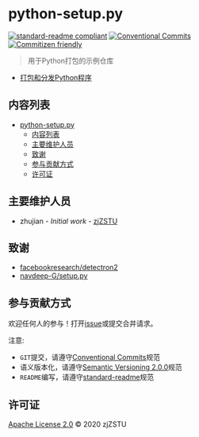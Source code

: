 # python-setup.py

[![standard-readme compliant](https://img.shields.io/badge/standard--readme-OK-green.svg?style=flat-square)](https://github.com/RichardLitt/standard-readme) [![Conventional Commits](https://img.shields.io/badge/Conventional%20Commits-1.0.0-yellow.svg)](https://conventionalcommits.org) [![Commitizen friendly](https://img.shields.io/badge/commitizen-friendly-brightgreen.svg)](http://commitizen.github.io/cz-cli/)

> 用于Python打包的示例仓库

* [打包和分发Python程序](https://zj-image-processing.readthedocs.io/zh_CN/latest/python/%E6%89%93%E5%8C%85%E5%92%8C%E5%88%86%E5%8F%91Python%E7%A8%8B%E5%BA%8F/)

## 内容列表

- [python-setup.py](#python-setuppy)
  - [内容列表](#内容列表)
  - [主要维护人员](#主要维护人员)
  - [致谢](#致谢)
  - [参与贡献方式](#参与贡献方式)
  - [许可证](#许可证)

## 主要维护人员

* zhujian - *Initial work* - [zjZSTU](https://github.com/zjZSTU)

## 致谢

* [facebookresearch/detectron2](https://github.com/facebookresearch/detectron2)
* [navdeep-G/setup.py](https://github.com/navdeep-G/setup.py/blob/master/setup.py)

## 参与贡献方式

欢迎任何人的参与！打开[issue](https://github.com/zjZSTU/python-setup.py/issues)或提交合并请求。

注意:

* `GIT`提交，请遵守[Conventional Commits](https://www.conventionalcommits.org/en/v1.0.0-beta.4/)规范
* 语义版本化，请遵守[Semantic Versioning 2.0.0](https://semver.org)规范
* `README`编写，请遵守[standard-readme](https://github.com/RichardLitt/standard-readme)规范

## 许可证

[Apache License 2.0](LICENSE) © 2020 zjZSTU